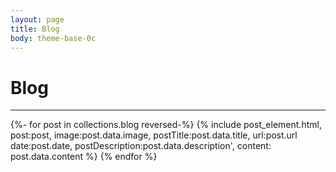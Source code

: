 ```yaml
---
layout: page
title: Blog
body: theme-base-0c
---
```

# Blog 
<hr>

{%- for post in collections.blog reversed-%}
	{% include post_element.html, post:post, image:post.data.image, postTitle:post.data.title, url:post.url date:post.date, postDescription:post.data.description', content: post.data.content %} 
{% endfor %}